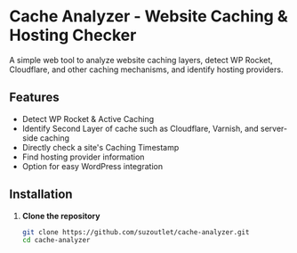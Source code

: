 # Cache Analyzer - Website Caching & Hosting Checker

A simple web tool to analyze website caching layers, detect WP Rocket, Cloudflare, and other caching mechanisms, and identify hosting providers.

## Features
- Detect WP Rocket & Active Caching   
- Identify Second Layer of cache such as Cloudflare, Varnish, and server-side caching
- Directly check a site's Caching Timestamp 
- Find hosting provider information  
- Option for easy WordPress integration  

##  Installation

1. **Clone the repository**  
   ```bash
   git clone https://github.com/suzoutlet/cache-analyzer.git
   cd cache-analyzer
